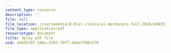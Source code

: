 ```yaml
---
content_type: resource
description: ''
file: null
file_location: /coursemedia/8-01sc-classical-mechanics-fall-2016/a943570f286a5f0379f7d46a7f80c570_xxGA-7soXiw.pdf
file_type: application/pdf
resourcetype: Document
title: 3play pdf file
uid: a943570f-286a-5f03-79f7-d46a7f80c570
---
```

